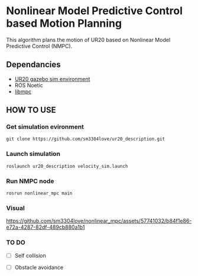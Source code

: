 # Nonlinear Model Predictive Control based Motion Planning 
This algorithm plans the motion of UR20 based on Nonlinear Model Predictive Control (NMPC).

## Dependancies
* [UR20 gazebo sim environment](https://github.com/sm3304love/ur20_description)
* ROS Noetic
* [libmpc](https://github.com/nicolapiccinelli/libmpc)

## HOW TO USE
### Get simulation evironment
```
git clone https://github.com/sm3304love/ur20_description.git
```
### Launch simulation
```
roslaunch ur20_description velocity_sim.launch
```
### Run NMPC node
```
rosrun nonlinear_mpc main
```

### Visual

https://github.com/sm3304love/nonlinear_mpc/assets/57741032/b84f1e86-e72a-4287-82df-489cb880a1b1

### TO DO
- [ ] Self collision
- [ ] Obstacle avoidance


